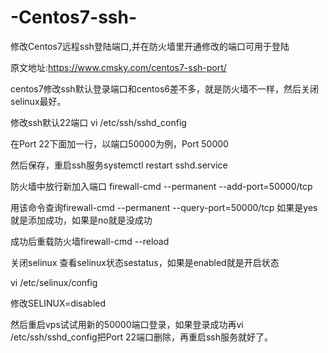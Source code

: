 # -Centos7-ssh-
修改Centos7远程ssh登陆端口,并在防火墙里开通修改的端口可用于登陆

原文地址:https://www.cmsky.com/centos7-ssh-port/

centos7修改ssh默认登录端口和centos6差不多，就是防火墙不一样，然后关闭selinux最好。

修改ssh默认22端口
vi /etc/ssh/sshd_config

在Port 22下面加一行，以端口50000为例，Port 50000

然后保存，重启ssh服务systemctl restart sshd.service

防火墙中放行新加入端口
firewall-cmd --permanent --add-port=50000/tcp

用该命令查询firewall-cmd --permanent --query-port=50000/tcp
如果是yes就是添加成功，如果是no就是没成功

成功后重载防火墙firewall-cmd --reload

关闭selinux
查看selinux状态sestatus，如果是enabled就是开启状态

vi /etc/selinux/config

修改SELINUX=disabled

然后重启vps试试用新的50000端口登录，如果登录成功再vi /etc/ssh/sshd_config把Port 22端口删除，再重启ssh服务就好了。


